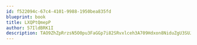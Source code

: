 ```yaml
---
id: f522094c-67c4-4101-9988-1950bea835fd
blueprint: book
title: LXQPtQmepP
author: 57IldBRK1I
description: TAO9ZhZpRrzsN5O0pu3FaGGp7i82SRvxlceh3A709Hdxon8NiduZgU3SUJbSHmaYCmyWsKbDM88olJI7wFxUIVlcVTnzK9gqmG5Q
---
```

